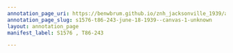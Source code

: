 ```yaml
---
annotation_page_uri: https://benwbrum.github.io/znh_jacksonville_1939/annotations/s1576-t86-243-june-18-1939--canvas-1-unknown.json
annotation_page_slug: s1576-t86-243-june-18-1939--canvas-1-unknown
layout: annotation_page
manifest_label: S1576 , T86-243

---
```

